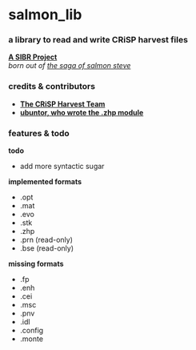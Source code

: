 # salmon_lib
### a library to read and write CRiSP harvest files
**[A SIBR Project](https://sibr.dev)** <br />
*born out of [the saga of salmon steve](https://salmon.sibr.dev/steve.html)*
<br />


### credits & contributors
- **[The CRiSP Harvest Team](www.cbr.washington.edu/analysis/archive/harvest/crispharvest)**
- **[ubuntor, who wrote the .zhp module](https://github.com/ubuntor)**

### features & todo
**todo**
- add more syntactic sugar

**implemented formats**
- .opt
- .mat
- .evo
- .stk
- .zhp
- .prn (read-only)
- .bse (read-only)

**missing formats**
- .fp
- .enh
- .cei
- .msc
- .pnv
- .idl
- .config
- .monte
